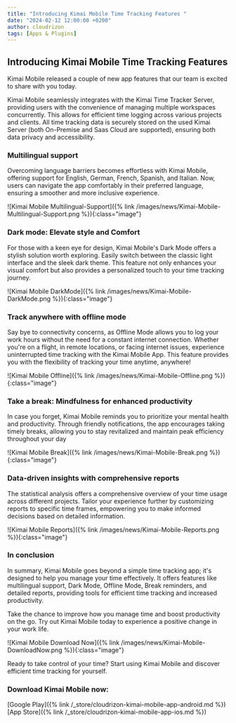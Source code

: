 ```yaml
---
title: "Introducing Kimai Mobile Time Tracking Features "
date: "2024-02-12 12:00:00 +0200"
author: cloudrizon
tags: [Apps & Plugins]
---
```


## Introducing Kimai Mobile Time Tracking Features 

Kimai Mobile released a couple of new app features that our team is excited to share with you today. 

Kimai Mobile seamlessly integrates with the Kimai Time Tracker Server, providing users with the convenience of managing multiple workspaces concurrently. This allows for efficient time logging across various projects and clients. All time tracking data is securely stored on the used Kimai Server (both On-Premise and Saas Cloud are supported), ensuring both data privacy and accessibility. 

### Multilingual support 

Overcoming language barriers becomes effortless with Kimai Mobile, offering support for English, German, French, Spanish, and Italian. Now, users can navigate the app comfortably in their preferred language, ensuring a smoother and more inclusive experience. 

![Kimai Mobile Multilingual-Support]({% link /images/news/Kimai-Mobile-Multilingual-Support.png %}){:class="image"}

### Dark mode: Elevate style and Comfort

For those with a keen eye for design, Kimai Mobile's Dark Mode offers a stylish solution worth exploring. Easily switch between the classic light interface and the sleek dark theme. This feature not only enhances your visual comfort but also provides a personalized touch to your time tracking journey.

![Kimai Mobile DarkMode]({% link /images/news/Kimai-Mobile-DarkMode.png %}){:class="image"}

### Track anywhere with offline mode 

Say bye to connectivity concerns, as Offline Mode allows you to log your work hours without the need for a constant internet connection. Whether you're on a flight, in remote locations, or facing internet issues, experience uninterrupted time tracking with the Kimai Mobile App. This feature provides you with the flexibility of tracking your time anytime, anywhere! 

![Kimai Mobile Offline]({% link /images/news/Kimai-Mobile-Offline.png %}){:class="image"}

### Take a break: Mindfulness for enhanced productivity 

In case you forget, Kimai Mobile reminds you to prioritize your mental health and productivity. Through friendly notifications, the app encourages taking timely breaks, allowing you to stay revitalized and maintain peak efficiency throughout your day 

![Kimai Mobile Break]({% link /images/news/Kimai-Mobile-Break.png %}){:class="image"}

### Data-driven insights with comprehensive reports 

The statistical analysis offers a comprehensive overview of your time usage across different projects. Tailor your experience further by customizing reports to specific time frames, empowering you to make informed decisions based on detailed information. 

![Kimai Mobile Reports]({% link /images/news/Kimai-Mobile-Reports.png %}){:class="image"}

### In conclusion

In summary, Kimai Mobile goes beyond a simple time tracking app; it's designed to help you manage your time effectively. It offers features like multilingual support, Dark Mode, Offline Mode, Break reminders, and detailed reports, providing tools for efficient time tracking and increased productivity. 

Take the chance to improve how you manage time and boost productivity on the go. Try out Kimai Mobile today to experience a positive change in your work life. 

![Kimai Mobile Download Now]({% link /images/news/Kimai-Mobile-DownloadNow.png %}){:class="image"}

Ready to take control of your time? Start using Kimai Mobile and discover efficient time tracking for yourself. 

### Download Kimai Mobile now:

[Google Play]({% link /_store/cloudrizon-kimai-mobile-app-android.md %})
[App Store]({% link /_store/cloudrizon-kimai-mobile-app-ios.md %})
